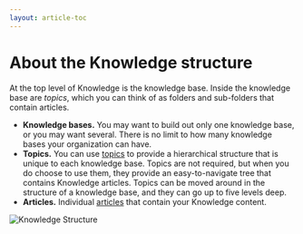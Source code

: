 ```yaml
---
layout: article-toc
---
```

# About the Knowledge structure
At the top level of Knowledge is the knowledge base. Inside the knowledge base are *topics*, which you can think of as folders and sub-folders that contain articles.
* **Knowledge bases.** You may want to build out only one knowledge base, or you may want several. There is no limit to how many knowledge bases your organization can have.
* **Topics.** You can use [topics](/servicemanager-user-guide/knowledge/knowledge-bases/topic-structure) to provide a hierarchical structure that is unique to each knowledge base. Topics are not required, but when you do choose to use them, they provide an easy-to-navigate tree that contains Knowledge articles. Topics can be moved around in the structure of a knowledge base, and they can go up to five levels deep.
* **Articles.** Individual [articles](/servicemanager-user-guide/knowledge/knowledge-bases/articles/configuration) that contain your Knowledge content.

![Knowledge Structure](/_books/servicemanager-user-guide/knowledge/images/knowledge-structure.png)